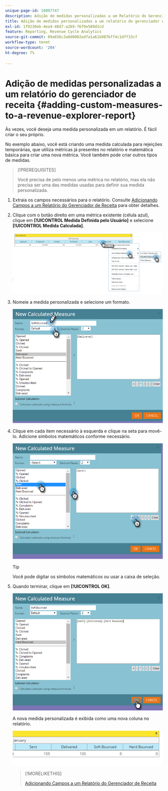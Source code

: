 ```yaml
---
unique-page-id: 10097747
description: Adição de medidas personalizadas a um Relatório do Gerenciador de receita - Documentação do Marketo - Documentação do produto
title: Adição de medidas personalizadas a um relatório do gerenciador de receita
exl-id: 1f9230eb-4ea4-48d7-a269-76f9e589d3cd
feature: Reporting, Revenue Cycle Analytics
source-git-commit: 09a656c3a0d0002edfa1a61b987bff4c1dff33cf
workflow-type: tm+mt
source-wordcount: '204'
ht-degree: 7%

---
```


# Adição de medidas personalizadas a um relatório do gerenciador de receita {#adding-custom-measures-to-a-revenue-explorer-report}

Às vezes, você deseja uma medida personalizada em um relatório. É fácil criar o seu próprio.

No exemplo abaixo, você está criando uma medida calculada para rejeições temporárias, que utiliza métricas já presentes no relatório e matemática básica para criar uma nova métrica. Você também pode criar outros tipos de medidas.

>[!PREREQUISITES]
>
>Você precisa de pelo menos uma métrica no relatório, mas ela não precisa ser uma das medidas usadas para definir sua medida personalizada.

1. Extraia os campos necessários para o relatório. Consulte [Adicionando Campos a um Relatório do Gerenciador de Receita](/help/marketo/product-docs/reporting/revenue-cycle-analytics/revenue-explorer/adding-fields-to-a-revenue-explorer-report.md) para obter detalhes.

1. Clique com o botão direito em uma métrica existente (célula azul), clique em **[!UICONTROL Medida Definida pelo Usuário]** e selecione **[!UICONTROL Medida Calculada]**.

   ![](assets/image2016-1-26-11-3a7-3a49.png)

1. Nomeie a medida personalizada e selecione um formato.

   ![](assets/image2016-1-26-11-3a26-3a23.png)

1. Clique em cada item necessário à esquerda e clique na seta para movê-lo. Adicione símbolos matemáticos conforme necessário.

   ![](assets/image2016-1-26-11-3a16-3a55.png)

   >[!TIP]
   >
   >Você pode digitar os símbolos matemáticos ou usar a caixa de seleção.

1. Quando terminar, clique em **[!UICONTROL OK]**.

   ![](assets/image2016-1-26-11-3a37-3a27.png)

   A nova medida personalizada é exibida como uma nova coluna no relatório.

   ![](assets/image2016-1-26-11-3a29-3a16.png)

   >[!MORELIKETHIS]
   >
   >[Adicionando Campos a um Relatório do Gerenciador de Receita](/help/marketo/product-docs/reporting/revenue-cycle-analytics/revenue-explorer/adding-fields-to-a-revenue-explorer-report.md)
